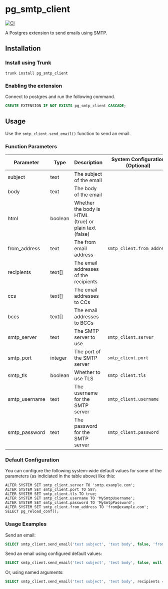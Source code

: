 # pg_smtp_client

[![CI](https://github.com/brianpursley/pg_smtp_client/actions/workflows/ci.yml/badge.svg)](https://github.com/brianpursley/pg_smtp_client/actions/workflows/ci.yml)

A Postgres extension to send emails using SMTP.

## Installation

### Install using Trunk

```shell
trunk install pg_smtp_client
```

### Enabling the extension

Connect to postgres and run the following command.

```sql
CREATE EXTENSION IF NOT EXISTS pg_smtp_client CASCADE;
```

## Usage

Use the `smtp_client.send_email()` function to send an email.

### Function Parameters

| Parameter | Type | Description | System Configuration (Optional) |
| --- | --- | --- | --- |
| subject | text | The subject of the email | |
| body | text | The body of the email | |
| html | boolean | Whether the body is HTML (true) or plain text (false) | |
| from_address | text | The from email address | `smtp_client.from_address` |
| recipients | text[] | The email addresses of the recipients | |
| ccs | text[] | The email addresses to CCs | |
| bccs | text[] | The email addresses to BCCs | |
| smtp_server | text | The SMTP server to use | `smtp_client.server` |
| smtp_port | integer | The port of the SMTP server | `smtp_client.port` |
| smtp_tls | boolean | Whether to use TLS | `smtp_client.tls` |
| smtp_username | text | The username for the SMTP server | `smtp_client.username` |
| smtp_password | text | The password for the SMTP server | `smtp_client.password` |

### Default Configuration

You can configure the following system-wide default values for some of the parameters (as indiciated in the table above) like this:

```
ALTER SYSTEM SET smtp_client.server TO 'smtp.example.com';
ALTER SYSTEM SET smtp_client.port TO 587;
ALTER SYSTEM SET smtp_client.tls TO true;
ALTER SYSTEM SET smtp_client.username TO 'MySmtpUsername';
ALTER SYSTEM SET smtp_client.password TO 'MySmtpPassword';
ALTER SYSTEM SET smtp_client.from_address TO 'from@example.com';
SELECT pg_reload_conf();
```

### Usage Examples

Send an email:
```sql
SELECT smtp_client.send_email('test subject', 'test body', false, 'from@example.com', array['to@example.com'], null, null, 'smtp.example.com', 587, true, 'username', 'password');
```

Send an email using configured default values:
```sql
SELECT smtp_client.send_email('test subject', 'test body', false, null, array['to@example.com']);
```

Or, using named arguments:
```sql
SELECT smtp_client.send_email('test subject', 'test body', recipients => array['to@example.com']);
```